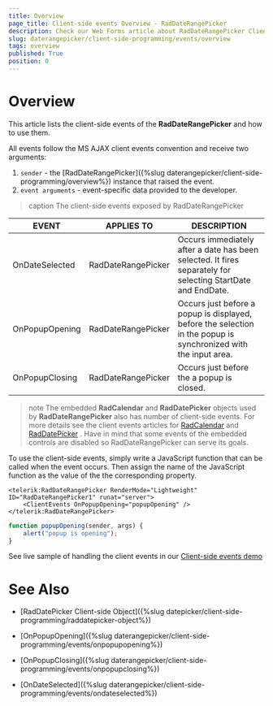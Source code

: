 ```yaml
---
title: Overview
page_title: Client-side events Overview - RadDateRangePicker
description: Check our Web Forms article about RadDateRangePicker Client-side events Overview.
slug: daterangepicker/client-side-programming/events/overview
tags: overview
published: True
position: 0
---
```


# Overview

This article lists the client-side events of the **RadDateRangePicker** and how to use them.

All events follow the MS AJAX client events convention and receive two arguments:

1. `sender` - the [RadDateRangePicker]({%slug daterangepicker/client-side-programming/overview%}) instance that raised the event.
1. `event arguments` - event-specific data provided to the developer.

>caption The client-side events exposed by RadDateRangePicker

| EVENT                 | APPLIES TO         | DESCRIPTION                                                                                                            |
|-----------------------|--------------------|------------------------------------------------------------------------------------------------------------------------|
| OnDateSelected | RadDateRangePicker | Occurs immediately after a date has been selected. It fires separately for selecting StartDate and EndDate.                                        |
| OnPopupOpening        | RadDateRangePicker | Occurs just before a popup is displayed, before the selection in the popup is synchronized with the input area. |
| OnPopupClosing        | RadDateRangePicker | Occurs just before the a popup is closed.  

>note The embedded **RadCalendar** and **RadDatePicker** objects used by **RadDateRangePicker** also has number of client-side events. For more details see the client events articles for [RadCalendar](https://docs.telerik.com/devtools/aspnet-ajax/controls/calendar/client-side-programming/events/overview) and [RadDatePicker](https://docs.telerik.com/devtools/aspnet-ajax/controls/datepicker/client-side-programming/events/overview) . Have in mind that some events of the embedded controls are disabled so RadDateRangePicker can serve its goals.
>

To use the client-side events, simply write a JavaScript function that can be called when the event occurs. Then assign the name of the JavaScript function as the value of the the corresponding property.

````ASP.NET
<telerik:RadDateRangePicker RenderMode="Lightweight" ID="RadDateRangePicker1" runat="server">
    <ClientEvents OnPopupOpening="popupOpening" />
</telerik:RadDateRangePicker>
````

````JavaScript
function popupOpening(sender, args) {
    alert("popup is opening");
}
````


See live sample of handling the client events in our [Client-side events demo](https://demos.telerik.com/aspnet-ajax/daterangepicker/client-sideprogramming/client-sideevents/defaultcs.aspx)



# See Also

 * [RadDatePicker Client-side Object]({%slug datepicker/client-side-programming/raddatepicker-object%})
 
 * [OnPopupOpening]({%slug daterangepicker/client-side-programming/events/onpopupopening%})
 
 * [OnPopupClosing]({%slug daterangepicker/client-side-programming/events/onpopupclosing%})
 
 * [OnDateSelected]({%slug daterangepicker/client-side-programming/events/ondateselected%})
 
